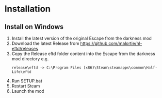 # Installation

## Install on Windows

1. Install the latest version of the original Escape from the darkness mod
2. Download the latest Release from https://github.com/malortie/hl-eftd/releases
3. Copy the Release eftd folder content into the Escape from the darkness mod directory e.g.
   ```text
   release\eftd -> C:\Program Files (x86)\Steam\steamapps\common\Half-Life\eftd
   ```
4. Run SETUP.bat
5. Restart Steam
6. Launch the mod
